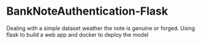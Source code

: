 # BankNoteAuthentication-Flask
Dealing with a simple dataset weather the note is genuine or forged. Using flask to build a web app and docker to deploy the model
